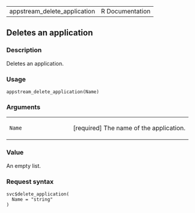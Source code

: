 <table style="width: 100%;">
<tbody>
<tr class="odd">
<td>appstream_delete_application</td>
<td style="text-align: right;">R Documentation</td>
</tr>
</tbody>
</table>

## Deletes an application

### Description

Deletes an application.

### Usage

    appstream_delete_application(Name)

### Arguments

<table>
<colgroup>
<col style="width: 35%" />
<col style="width: 65%" />
</colgroup>
<tbody>
<tr class="odd">
<td><code id="appstream_delete_application_:_Name">Name</code></td>
<td><p>[required] The name of the application.</p></td>
</tr>
</tbody>
</table>

### Value

An empty list.

### Request syntax

    svc$delete_application(
      Name = "string"
    )
